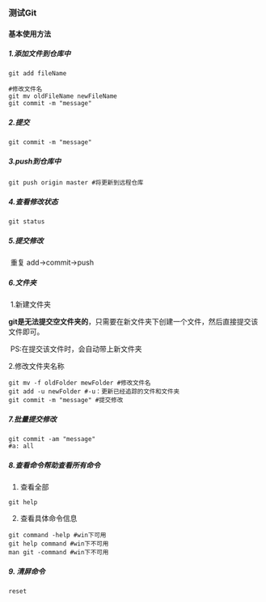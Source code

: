 ### 测试Git

#### 基本使用方法

##### 1.添加文件到仓库中

```shell
git add fileName
```

   ```shell
#修改文件名
git mv oldFileName newFileName
git commit -m "message"
   ```

##### 2.提交

 ```shell
git commit -m "message"
 ```

##### 3.push到仓库中

```shell
git push origin master #将更新到远程仓库
```

##### 4.查看修改状态

```shell
git status
```

##### 5.提交修改

​        重复 add->commit->push

##### 6.文件夹

​    1.新建文件夹

​         **git是无法提交空文件夹的**，只需要在新文件夹下创建一个文件，然后直接提交该文件即可。

​         PS:在提交该文件时，会自动带上新文件夹

   2.修改文件夹名称

   ```shell
git mv -f oldFolder mewFolder #修改文件名
git add -u newFolder #-u：更新已经追踪的文件和文件夹
git commit -m "message" #提交修改
   ```

##### 7.批量提交修改

```shell
git commit -am "message"
#a: all
```

##### 8.查看命令帮助查看所有命令

1. 查看全部

```shell
git help
```

2. 查看具体命令信息

```shell
git command -help #win下可用
git help command #win下不可用
man git -command #win下不可用
```

##### 9. 清屏命令

```shell
reset
```

